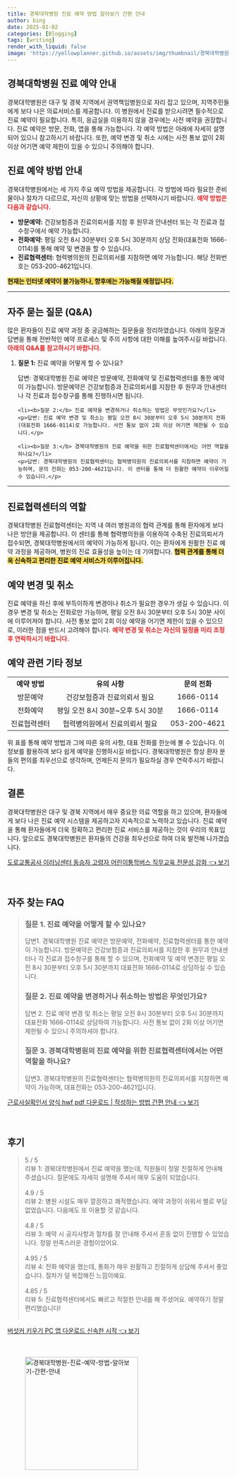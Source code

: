 ```yaml
---
title: 경북대학병원 진료 예약 방법 알아보기 간편 안내
author: bing
date: 2025-02-02
categories: [Blogging]
tags: [writing]
render_with_liquid: false
image: 'https://yellowplanner.github.io/assets/img/thumbnail/경북대학병원-진료-예약-방법-알아보기-간편-안내.webp'
---
```



<h2 id='경북대학병원_진료예약_안내'>경북대학병원 진료 예약 안내</h2>

<p>경북대학병원은 대구 및 경북 지역에서 권역책임병원으로 자리 잡고 있으며, 지역주민들에게 보다 나은 의료서비스를 제공합니다. 이 병원에서 진료를 받으시려면 필수적으로 진료 예약이 필요합니다. 특히, 응급실을 이용하지 않을 경우에는 사전 예약을 권장합니다. 진료 예약은 방문, 전화, 앱을 통해 가능합니다. 각 예약 방법은 아래에 자세히 설명되어 있으니 참고하시기 바랍니다. 또한, 예약 변경 및 취소 시에는 사전 통보 없이 2회 이상 어기면 예약 제한이 있을 수 있으니 주의해야 합니다.</p>

<h2 id='예약_방법_안내'>진료 예약 방법 안내</h2>

<p>경북대학병원에서는 세 가지 주요 예약 방법을 제공합니다. 각 방법에 따라 필요한 준비물이나 절차가 다르므로, 자신의 상황에 맞는 방법을 선택하시기 바랍니다. <b><span style="color: #ee2323;">예약 방법은 다음과 같습니다.</span></b></p>

<ul>
    <li><b>방문예약:</b> 건강보험증과 진료의뢰서를 지참 후 원무과 안내센터 또는 각 진료과 접수창구에서 예약 가능합니다.</li>
    <li><b>전화예약:</b> 평일 오전 8시 30분부터 오후 5시 30분까지 상담 전화(대표전화 1666-0114)를 통해 예약 및 변경을 할 수 있습니다.</li>
    <li><b>진료협력센터:</b> 협력병의원의 진료의뢰서를 지참하면 예약 가능합니다. 해당 전화번호는 053-200-4621입니다.</li>
</ul>

<p><b><span style="background-color: #ffe066;">현재는 인터넷 예약이 불가능하나, 향후에는 가능해질 예정입니다.</span></b></p>

<hr />

<h2 id='자주_묻는_질문'>자주 묻는 질문 (Q&A)</h2>

<p>많은 환자들이 진료 예약 과정 중 궁금해하는 질문들을 정리하였습니다. 아래의 질문과 답변을 통해 전반적인 예약 프로세스 및 주의 사항에 대한 이해를 높여주시길 바랍니다. <b><span style="color: #ee2323;">아래의 Q&A를 참고하시기 바랍니다.</span></b></p>

<ol>
    <li><b>질문 1:</b> 진료 예약을 어떻게 할 수 있나요?</li>
    <p>답변: 경북대학병원 진료 예약은 방문예약, 전화예약 및 진료협력센터를 통한 예약이 가능합니다. 방문예약은 건강보험증과 진료의뢰서를 지참한 후 원무과 안내센터나 각 진료과 접수창구를 통해 진행하시면 됩니다.</p>

    <li><b>질문 2:</b> 진료 예약을 변경하거나 취소하는 방법은 무엇인가요?</li>
    <p>답변: 진료 예약 변경 및 취소는 평일 오전 8시 30분부터 오후 5시 30분까지 전화(대표전화 1666-0114)로 가능합니다. 사전 통보 없이 2회 이상 어기면 제한될 수 있습니다.</p>

    <li><b>질문 3:</b> 경북대학병원의 진료 예약을 위한 진료협력센터에서는 어떤 역할을 하나요?</li>
    <p>답변: 경북대학병원의 진료협력센터는 협력병의원의 진료의뢰서를 지참하면 예약이 가능하며, 문의 전화는 053-200-4621입니다. 이 센터를 통해 더 원활한 예약이 이루어질 수 있습니다.</p>
</ol>

<hr />

<h2 id='진료협력센터의_역할'>진료협력센터의 역할</h2>

<p>경북대학병원 진료협력센터는 지역 내 여러 병원과의 협력 관계를 통해 환자에게 보다 나은 방안을 제공합니다. 이 센터를 통해 협력병의원을 이용하여 수축된 진료의뢰서가 접수되면, 경북대학병원에서의 예약이 가능하게 됩니다. 이는 환자에게 원활한 진료 예약 과정을 제공하며, 병원의 진료 효율성을 높이는 데 기여합니다. <b><span style="background-color: #ffe066;">협력 관계를 통해 더욱 신속하고 편리한 진료 예약 서비스가 이루어집니다.</span></b></p>

<h2 id='예약_변경_및_취소'>예약 변경 및 취소</h2>

<p>진료 예약을 하신 후에 부득이하게 변경이나 취소가 필요한 경우가 생길 수 있습니다. 이 경우 변경 및 취소는 전화로만 가능하며, 평일 오전 8시 30분부터 오후 5시 30분 사이에 이루어져야 합니다. 사전 통보 없이 2회 이상 예약을 어기면 제한이 있을 수 있으므로, 이러한 점을 반드시 고려해야 합니다. <b><span style="color: #ee2323;">예약 변경 및 취소는 자신의 일정을 미리 조정 후 연락하시기 바랍니다.</span></b></p>

<h2 id='예약_관련_기타_정보'>예약 관련 기타 정보</h2>

<table>
    <tr>
        <td style="text-align: center; height: 17px;"><b>예약 방법</b></td>
        <td style="text-align: center; height: 17px;"><b>유의 사항</b></td>
        <td style="text-align: center; height: 17px;"><b>문의 전화</b></td>
    </tr>
    <tr>
        <td style="text-align: center; height: 17px;">방문예약</td>
        <td style="text-align: center; height: 17px;">건강보험증과 진료의뢰서 필요</td>
        <td style="text-align: center; height: 17px;">1666-0114</td>
    </tr>
    <tr>
        <td style="text-align: center; height: 17px;">전화예약</td>
        <td style="text-align: center; height: 17px;">평일 오전 8시 30분~오후 5시 30분</td>
        <td style="text-align: center; height: 17px;">1666-0114</td>
    </tr>
    <tr>
        <td style="text-align: center; height: 17px;">진료협력센터</td>
        <td style="text-align: center; height: 17px;">협력병의원에서 진료의뢰서 필요</td>
        <td style="text-align: center; height: 17px;">053-200-4621</td>
    </tr>
</table>

<p>위 표를 통해 예약 방법과 그에 따른 유의 사항, 대표 전화를 한눈에 볼 수 있습니다. 이 정보를 활용하여 보다 쉽게 예약을 진행하시길 바랍니다. 경북대학병원은 항상 환자 분들의 편의를 최우선으로 생각하며, 언제든지 문의가 필요하실 경우 연락주시기 바랍니다.</p>

<h2 id='결론'>결론</h2>

<p>경북대학병원은 대구 및 경북 지역에서 매우 중요한 의료 역할을 하고 있으며, 환자들에게 보다 나은 진료 예약 시스템을 제공하고자 지속적으로 노력하고 있습니다. 진료 예약을 통해 환자들에게 더욱 정확하고 편리한 진료 서비스를 제공하는 것이 우리의 목표입니다. 앞으로도 경북대학병원은 환자들의 건강을 최우선으로 하여 더욱 발전해 나가겠습니다.</p>


<p><a class="click-button" title="도로교통공사 이러닝센터 동승자 고령자 어린이통학버스 직무교육 전문성 강화" href="https://yellowplanner.github.io/posts/%EB%8F%84%EB%A1%9C%EA%B5%90%ED%86%B5%EA%B3%B5%EC%82%AC-%EC%9D%B4%EB%9F%AC%EB%8B%9D%EC%84%BC%ED%84%B0-%EB%8F%99%EC%8A%B9%EC%9E%90-%EA%B3%A0%EB%A0%B9%EC%9E%90-%EC%96%B4%EB%A6%B0%EC%9D%B4%ED%86%B5%ED%95%99%EB%B2%84%EC%8A%A4-%EC%A7%81%EB%AC%B4%EA%B5%90%EC%9C%A1-%EC%A0%84%EB%AC%B8%EC%84%B1-%EA%B0%95%ED%99%94/" rel="dofollow">도로교통공사 이러닝센터 동승자 고령자 어린이통학버스 직무교육 전문성 강화 👈 보기</a></p><br>
<h2 id='자주_찾는_FAQ'>자주 찾는 FAQ</h2>
<div itemscope="" itemtype="https://schema.org/FAQPage"> 
<blockquote> 
<div itemscope="" itemprop="mainEntity" itemtype="https://schema.org/Question"> 
<h3 itemprop="name">질문 1. 진료 예약을 어떻게 할 수 있나요? </h3> 
<div itemscope="" itemprop="acceptedAnswer" itemtype="https://schema.org/Answer"> 
<span itemprop="text"> 
<p>답변1. 경북대학병원 진료 예약은 방문예약, 전화예약, 진료협력센터를 통한 예약이 가능합니다. 방문예약은 건강보험증과 진료의뢰서를 지참한 후 원무과 안내센터나 각 진료과 접수창구를 통해 할 수 있으며, 전화예약 및 예약 변경은 평일 오전 8시 30분부터 오후 5시 30분까지 대표전화 1666-0114로 상담하실 수 있습니다.</p> 
</span> 
</div> 
</div> 

<div itemscope="" itemprop="mainEntity" itemtype="https://schema.org/Question"> 
<h3 itemprop="name">질문 2. 진료 예약을 변경하거나 취소하는 방법은 무엇인가요? </h3> 
<div itemscope="" itemprop="acceptedAnswer" itemtype="https://schema.org/Answer"> 
<span itemprop="text"> 
<p>답변 2. 진료 예약 변경 및 취소는 평일 오전 8시 30분부터 오후 5시 30분까지 대표전화 1666-0114로 상담하여 가능합니다. 사전 통보 없이 2회 이상 어기면 제한될 수 있으니 주의하셔야 합니다.</p> 
</span> 
</div> 
</div> 

<div itemscope="" itemprop="mainEntity" itemtype="https://schema.org/Question"> 
<h3 itemprop="name">질문 3. 경북대학병원의 진료 예약을 위한 진료협력센터에서는 어떤 역할을 하나요? </h3> 
<div itemscope="" itemprop="acceptedAnswer" itemtype="https://schema.org/Answer"> 
<span itemprop="text"> 
<p>답변3. 경북대학병원의 진료협력센터는 협력병의원의 진료의뢰서를 지참하면 예약이 가능하며, 대표전화는 053-200-4621입니다.</p> 
</span> 
</div> 
</div> 
</blockquote> 
</div>
<p><a class="click-button" title="근로사실확인서 양식 hwf pdf 다운로드 | 작성하는 방법 간편 안내" href="https://yellowplanner.github.io/posts/%EA%B7%BC%EB%A1%9C%EC%82%AC%EC%8B%A4%ED%99%95%EC%9D%B8%EC%84%9C-%EC%96%91%EC%8B%9D-hwf-pdf-%EB%8B%A4%EC%9A%B4%EB%A1%9C%EB%93%9C-%EC%9E%91%EC%84%B1%ED%95%98%EB%8A%94-%EB%B0%A9%EB%B2%95-%EA%B0%84%ED%8E%B8-%EC%95%88%EB%82%B4/" rel="dofollow">근로사실확인서 양식 hwf pdf 다운로드 | 작성하는 방법 간편 안내 👈 보기</a></p><br>
<h2 id='후기'>후기</h2>
<div itemscope itemtype="https://schema.org/Product">
  <blockquote>
  <div itemprop="review" itemscope itemtype="https://schema.org/Review">
      <div itemprop="reviewRating" itemscope itemtype="https://schema.org/Rating"> <span itemprop="ratingValue">5</span> / <span itemprop="bestRating">5</span> </div>
      <span itemprop="reviewBody">리뷰 1: 경북대학병원에서 진료 예약을 했는데, 직원들이 정말 친절하게 안내해 주셨습니다. 질문에도 자세히 설명해 주셔서 매우 도움이 되었습니다.</span>
  </div>
  <br>
  <div itemprop="review" itemscope itemtype="https://schema.org/Review">
      <div itemprop="reviewRating" itemscope itemtype="https://schema.org/Rating"> <span itemprop="ratingValue">4.9</span> / <span itemprop="bestRating">5</span> </div>
      <span itemprop="reviewBody">리뷰 2: 병원 시설도 매우 깔끔하고 쾌적했습니다. 예약 과정이 쉬워서 별로 부담 없었습니다. 다음에도 또 이용할 것 같습니다.</span>
  </div>
  <br>
  <div itemprop="review" itemscope itemtype="https://schema.org/Review">
      <div itemprop="reviewRating" itemscope itemtype="https://schema.org/Rating"> <span itemprop="ratingValue">4.8</span> / <span itemprop="bestRating">5</span> </div>
      <span itemprop="reviewBody">리뷰 3: 예약 시 공지사항과 절차를 잘 안내해 주셔서 혼동 없이 진행할 수 있었습니다. 정말 만족스러운 경험이었어요.</span>
  </div>
  <br>
  <div itemprop="review" itemscope itemtype="https://schema.org/Review">
      <div itemprop="reviewRating" itemscope itemtype="https://schema.org/Rating"> <span itemprop="ratingValue">4.95</span> / <span itemprop="bestRating">5</span> </div>
      <span itemprop="reviewBody">리뷰 4: 전화 예약을 했는데, 통화가 매우 원활하고 친절하게 상담해 주셔서 좋았습니다. 절차가 덜 복잡해진 느낌이예요.</span>
  </div>
  <br>
  <div itemprop="review" itemscope itemtype="https://schema.org/Review">
      <div itemprop="reviewRating" itemscope itemtype="https://schema.org/Rating"> <span itemprop="ratingValue">4.85</span> / <span itemprop="bestRating">5</span> </div>
      <span itemprop="reviewBody">리뷰 5: 진료협력센터에서도 빠르고 적절한 안내를 해 주셨어요. 예약하기 정말 편리했습니다!</span>
  </div>
  <br>
  </blockquote>
</div>
<p><a class="click-button" title="버섯커 키우기 PC 앱 다운로드 신속한 시작" href="https://yellowplanner.github.io/posts/%EB%B2%84%EC%84%AF%EC%BB%A4-%ED%82%A4%EC%9A%B0%EA%B8%B0-PC-%EC%95%B1-%EB%8B%A4%EC%9A%B4%EB%A1%9C%EB%93%9C-%EC%8B%A0%EC%86%8D%ED%95%9C-%EC%8B%9C%EC%9E%91/" rel="dofollow">버섯커 키우기 PC 앱 다운로드 신속한 시작 👈 보기</a></p><br>
<figure class="image"><img src="https://yellowplanner.github.io/assets/img/thumbnail/경북대학병원-진료-예약-방법-알아보기-간편-안내.webp" alt="경북대학병원-진료-예약-방법-알아보기-간편-안내" width="256" height="256"></figure>